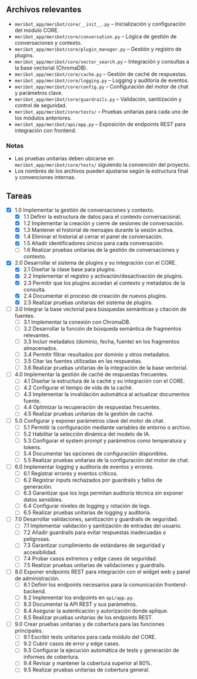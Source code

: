 ## Archivos relevantes

- `meribot_app/meribot/core/__init__.py` – Inicialización y configuración del módulo CORE.
- `meribot_app/meribot/core/conversation.py` – Lógica de gestión de conversaciones y contexto.
- `meribot_app/meribot/core/plugin_manager.py` – Gestión y registro de plugins.
- `meribot_app/meribot/core/vector_search.py` – Integración y consultas a la base vectorial (ChromaDB).
- `meribot_app/meribot/core/cache.py` – Gestión de caché de respuestas.
- `meribot_app/meribot/core/logging.py` – Logging y auditoría de eventos.
- `meribot_app/meribot/core/config.py` – Configuración del motor de chat y parámetros clave.
- `meribot_app/meribot/core/guardrails.py` – Validación, sanitización y control de seguridad.
- `meribot_app/meribot/core/tests/` – Pruebas unitarias para cada uno de los módulos anteriores.
- `meribot_app/meribot/api/app.py` – Exposición de endpoints REST para integración con frontend.

### Notas

- Las pruebas unitarias deben ubicarse en `meribot_app/meribot/core/tests/` siguiendo la convención del proyecto.
- Los nombres de los archivos pueden ajustarse según la estructura final y convenciones internas.

## Tareas

- [X] 1.0 Implementar la gestión de conversaciones y contexto.
  - [X] 1.1 Definir la estructura de datos para el contexto conversacional.
  - [X] 1.2 Implementar la creación y cierre de sesiones de conversación.
  - [X] 1.3 Mantener el historial de mensajes durante la sesión activa.
  - [X] 1.4 Eliminar el historial al cerrar el panel de conversación.
  - [X] 1.5 Añadir identificadores únicos para cada conversación.
  - [ ] 1.6 Realizar pruebas unitarias de la gestión de conversaciones y contexto.
- [x] 2.0 Desarrollar el sistema de plugins y su integración con el CORE.
  - [x] 2.1 Diseñar la clase base para plugins.
  - [x] 2.2 Implementar el registro y activación/desactivación de plugins.
  - [x] 2.3 Permitir que los plugins accedan al contexto y metadatos de la consulta.
  - [x] 2.4 Documentar el proceso de creación de nuevos plugins.
  - [x] 2.5 Realizar pruebas unitarias del sistema de plugins.
- [ ] 3.0 Integrar la base vectorial para búsquedas semánticas y citación de fuentes.
  - [ ] 3.1 Implementar la conexión con ChromaDB.
  - [ ] 3.2 Desarrollar la función de búsqueda semántica de fragmentos relevantes.
  - [ ] 3.3 Incluir metadatos (dominio, fecha, fuente) en los fragmentos almacenados.
  - [ ] 3.4 Permitir filtrar resultados por dominio y otros metadatos.
  - [ ] 3.5 Citar las fuentes utilizadas en las respuestas.
  - [ ] 3.6 Realizar pruebas unitarias de la integración de la base vectorial.
- [ ] 4.0 Implementar la gestión de caché de respuestas frecuentes.
  - [ ] 4.1 Diseñar la estructura de la caché y su integración con el CORE.
  - [ ] 4.2 Configurar el tiempo de vida de la caché.
  - [ ] 4.3 Implementar la invalidación automática al actualizar documentos fuente.
  - [ ] 4.4 Optimizar la recuperación de respuestas frecuentes.
  - [ ] 4.5 Realizar pruebas unitarias de la gestión de caché.
- [ ] 5.0 Configurar y exponer parámetros clave del motor de chat.
  - [ ] 5.1 Permitir la configuración mediante variables de entorno o archivo.
  - [ ] 5.2 Habilitar la selección dinámica del modelo de IA.
  - [ ] 5.3 Configurar el system prompt y parámetros como temperatura y tokens.
  - [ ] 5.4 Documentar las opciones de configuración disponibles.
  - [ ] 5.5 Realizar pruebas unitarias de la configuración del motor de chat.
- [ ] 6.0 Implementar logging y auditoría de eventos y errores.
  - [ ] 6.1 Registrar errores y eventos críticos.
  - [ ] 6.2 Registrar inputs rechazados por guardrails y fallos de generación.
  - [ ] 6.3 Garantizar que los logs permitan auditoría técnica sin exponer datos sensibles.
  - [ ] 6.4 Configurar niveles de logging y rotación de logs.
  - [ ] 6.5 Realizar pruebas unitarias de logging y auditoría.
- [ ] 7.0 Desarrollar validaciones, sanitización y guardrails de seguridad.
  - [ ] 7.1 Implementar validación y sanitización de entradas del usuario.
  - [ ] 7.2 Añadir guardrails para evitar respuestas inadecuadas o peligrosas.
  - [ ] 7.3 Garantizar cumplimiento de estándares de seguridad y accesibilidad.
  - [ ] 7.4 Probar casos extremos y edge cases de seguridad.
  - [ ] 7.5 Realizar pruebas unitarias de validaciones y guardrails.
- [ ] 8.0 Exponer endpoints REST para integración con el widget web y panel de administración.
  - [ ] 8.1 Definir los endpoints necesarios para la comunicación frontend-backend.
  - [ ] 8.2 Implementar los endpoints en `api/app.py`.
  - [ ] 8.3 Documentar la API REST y sus parámetros.
  - [ ] 8.4 Asegurar la autenticación y autorización donde aplique.
  - [ ] 8.5 Realizar pruebas unitarias de los endpoints REST.
- [ ] 9.0 Crear pruebas unitarias y de cobertura para las funciones principales.
  - [ ] 9.1 Escribir tests unitarios para cada módulo del CORE.
  - [ ] 9.2 Cubrir casos de error y edge cases.
  - [ ] 9.3 Configurar la ejecución automática de tests y generación de informes de cobertura.
  - [ ] 9.4 Revisar y mantener la cobertura superior al 80%.
  - [ ] 9.5 Realizar pruebas unitarias de cobertura general.
